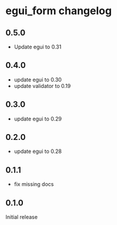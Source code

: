 # egui_form changelog

## 0.5.0

- Update egui to 0.31

## 0.4.0

- update egui to 0.30
- update validator to 0.19

## 0.3.0

- update egui to 0.29

## 0.2.0

- update egui to 0.28

## 0.1.1

- fix missing docs

## 0.1.0

Initial release 
